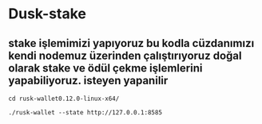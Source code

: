 # Dusk-stake


## stake işlemimizi yapıyoruz bu kodla cüzdanımızı kendi nodemuz üzerinden çalıştırıyoruz doğal olarak stake ve ödül çekme işlemlerini yapabiliyoruz. isteyen yapanilir
```
cd rusk-wallet0.12.0-linux-x64/
```
```
./rusk-wallet --state http://127.0.0.1:8585
```
